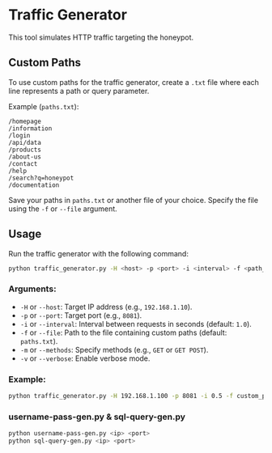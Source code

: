 # Traffic Generator

This tool simulates HTTP traffic targeting the honeypot.

## Custom Paths
To use custom paths for the traffic generator, create a `.txt` file where each line represents a path or query parameter.

Example (`paths.txt`):
```
/homepage
/information
/login
/api/data
/products
/about-us
/contact
/help
/search?q=honeypot
/documentation
```

Save your paths in `paths.txt` or another file of your choice. Specify the file using the `-f` or `--file` argument.

## Usage
Run the traffic generator with the following command:

```bash
python traffic_generator.py -H <host> -p <port> -i <interval> -f <path_to_file> -m <methods>
```

### Arguments:
- `-H` or `--host`: Target IP address (e.g., `192.168.1.10`).
- `-p` or `--port`: Target port (e.g., `8081`).
- `-i` or `--interval`: Interval between requests in seconds (default: `1.0`).
- `-f` or `--file`: Path to the file containing custom paths (default: `paths.txt`).
- `-m` or `--methods`: Specify methods (e.g., `GET` or `GET POST`).
- `-v` or `--verbose`: Enable verbose mode.

### Example:
```bash
python traffic_generator.py -H 192.168.1.100 -p 8081 -i 0.5 -f custom_paths.txt -m GET -v
```

### username-pass-gen.py & sql-query-gen.py
```bash
python username-pass-gen.py <ip> <port>
python sql-query-gen.py <ip> <port>
```
